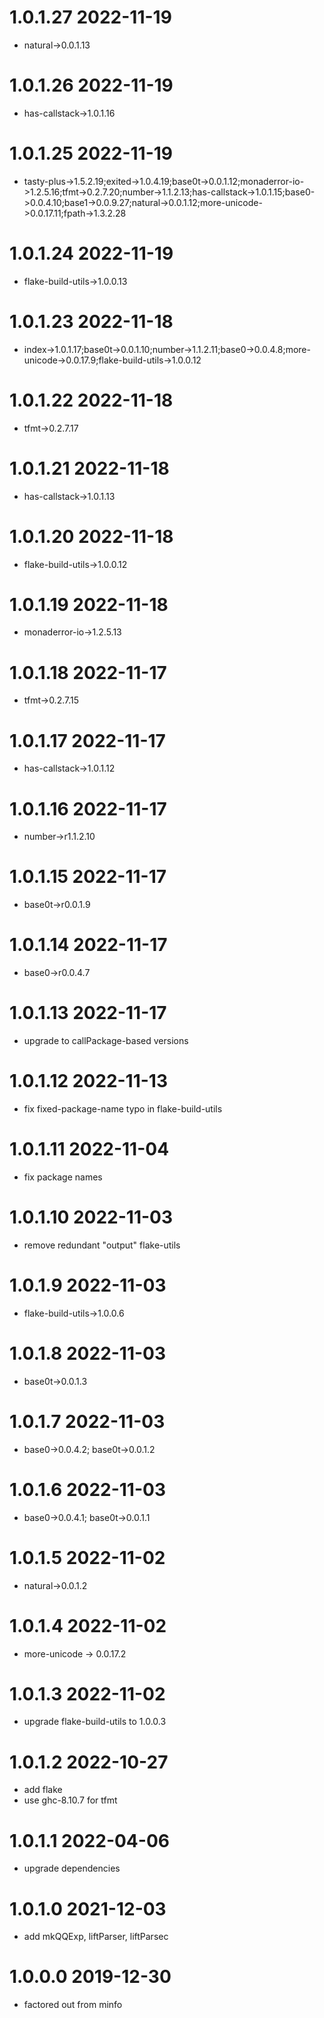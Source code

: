 1.0.1.27 2022-11-19
===================
- natural->0.0.1.13

1.0.1.26 2022-11-19
===================
- has-callstack->1.0.1.16

1.0.1.25 2022-11-19
===================
- tasty-plus->1.5.2.19;exited->1.0.4.19;base0t->0.0.1.12;monaderror-io->1.2.5.16;tfmt->0.2.7.20;number->1.1.2.13;has-callstack->1.0.1.15;base0->0.0.4.10;base1->0.0.9.27;natural->0.0.1.12;more-unicode->0.0.17.11;fpath->1.3.2.28

1.0.1.24 2022-11-19
===================
- flake-build-utils->1.0.0.13

1.0.1.23 2022-11-18
===================
- index->1.0.1.17;base0t->0.0.1.10;number->1.1.2.11;base0->0.0.4.8;more-unicode->0.0.17.9;flake-build-utils->1.0.0.12

1.0.1.22 2022-11-18
===================
- tfmt->0.2.7.17

1.0.1.21 2022-11-18
===================
- has-callstack->1.0.1.13

1.0.1.20 2022-11-18
===================
- flake-build-utils->1.0.0.12

1.0.1.19 2022-11-18
===================
- monaderror-io->1.2.5.13

1.0.1.18 2022-11-17
===================
- tfmt->0.2.7.15

1.0.1.17 2022-11-17
===================
- has-callstack->1.0.1.12

1.0.1.16 2022-11-17
===================
- number->r1.1.2.10

1.0.1.15 2022-11-17
===================
- base0t->r0.0.1.9

1.0.1.14 2022-11-17
===================
- base0->r0.0.4.7

1.0.1.13 2022-11-17
===================
- upgrade to callPackage-based versions

1.0.1.12 2022-11-13
===================
- fix fixed-package-name typo in flake-build-utils

1.0.1.11 2022-11-04
===================
- fix package names

1.0.1.10 2022-11-03
===================
- remove redundant "output" flake-utils

1.0.1.9 2022-11-03
==================
- flake-build-utils->1.0.0.6

1.0.1.8 2022-11-03
==================
- base0t->0.0.1.3

1.0.1.7 2022-11-03
==================
- base0->0.0.4.2; base0t->0.0.1.2

1.0.1.6 2022-11-03
==================
- base0->0.0.4.1; base0t->0.0.1.1

1.0.1.5 2022-11-02
==================
- natural->0.0.1.2

1.0.1.4 2022-11-02
==================
- more-unicode -> 0.0.17.2

1.0.1.3 2022-11-02
==================
- upgrade flake-build-utils to 1.0.0.3

1.0.1.2 2022-10-27
==================
- add flake
- use ghc-8.10.7 for tfmt

1.0.1.1 2022-04-06
==================
- upgrade dependencies

1.0.1.0 2021-12-03
==================
- add mkQQExp, liftParser, liftParsec

1.0.0.0 2019-12-30
==================
- factored out from minfo
